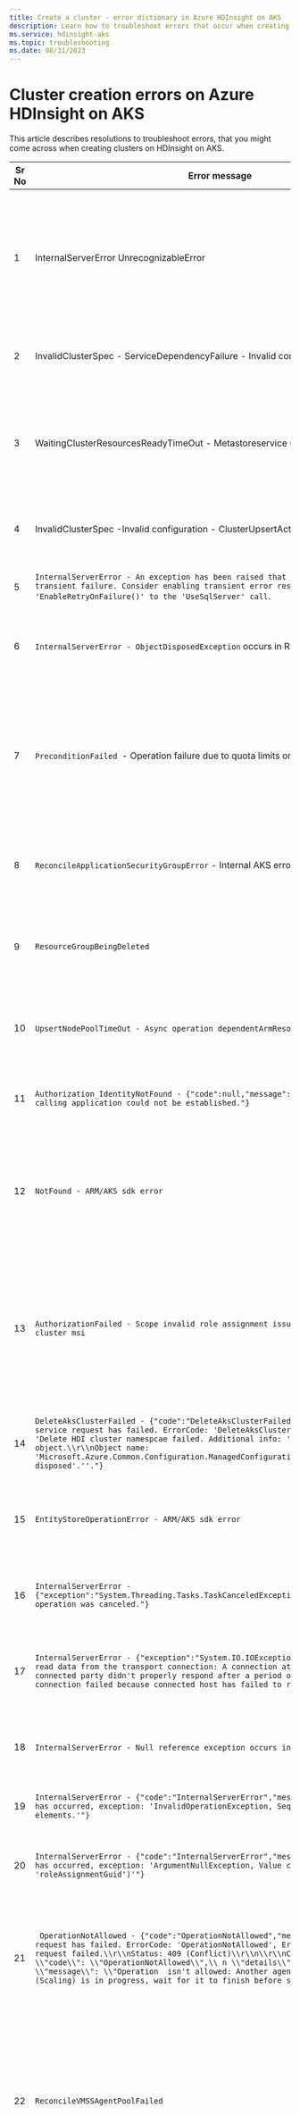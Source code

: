 ```yaml
---
title: Create a cluster - error dictionary in Azure HDInsight on AKS
description: Learn how to troubleshoot errors that occur when creating Azure HDInsight on AKS clusters
ms.service: hdinsight-aks
ms.topic: troubleshooting
ms.date: 08/31/2023
---
```


# Cluster creation errors on Azure HDInsight on AKS

This article describes resolutions to troubleshoot errors, that you might come across when creating clusters on HDInsight on AKS.


|Sr No|Error message|Cause|Resolution|
|----|-----|-----|-----|
|1|InternalServerError  UnrecognizableError|This could be due to incorrect template used. Currently, database connectors are allowed only through ARM template. Hence the validation of configuration isn't possible on template.| |
|2|InvalidClusterSpec - ServiceDependencyFailure - Invalid configuration|Max memory per node error.|Refer the Max memory configurations [Property value types](https://trino.io/docs/current/admin/properties-resource-management.html#query-max-memory-per-node).|
|3|WaitingClusterResourcesReadyTimeOut - Metastoreservice unready|This could be due to the container name may only contain lowercase letters, numbers, and hyphens.  Container name must begin with a letter or a number.|Each hyphen must be preceded by and follow by a nonhyphen character. The name must also be between 3 and 63 characters long.|
|4|InvalidClusterSpec -Invalid configuration - ClusterUpsertActivity|Error: Invalid configuration property `hive.metastore.uri: may not be null`.|[Refer to the Hive connector documentation](https://trino.io/docs/current/connector/hive.html#connector-hive--page-root).|
|5|`InternalServerError - An exception has been raised that is likely due to a transient failure. Consider enabling transient error resiliency by adding 'EnableRetryOnFailure()' to the 'UseSqlServer' call`.||Retry the operation or open a support ticket to Azure HDInsight team.|
|6|`InternalServerError - ObjectDisposedException` occurs in RP code.||Retry the operation or open a support ticket to Azure HDInsight team.|
|7|`PreconditionFailed `- Operation failure due to quota limits on user subscription.|There's quota validation before cluster creation. But when several clusters are created under the same subscription at the same time, it's possible that the first cluster occupies the quota and the other fails because of quota shortage.|Confirm there's enough quota and retry cluster/cluster pool creation.|
|8|`ReconcileApplicationSecurityGroupError` - Internal AKS error||Retry the operation or open a support ticket to Azure HDInsight team.|
|9|`ResourceGroupBeingDeleted`|During HDI on AKS resource creation or update, user is also deleting some resources in related resource groups.|Don't delete resources in HDI related resource groups when HDI on AKS resources are being created or updated.|
|10|`UpsertNodePoolTimeOut - Async operation dependentArmResourceTask has timed out`.|AKS issue – could be due to high traffic in a particular region at the time of the operation.|Retry the operation after some time. If possible, use another region.|
|11|`Authorization_IdentityNotFound - {"code":null,"message":"The identity of the calling application could not be established."}`|The 1-p service principle  isn't on boarded to the tenant.|Execute the command to provision the 1-p service principle on the new tenant to onboard.|
|12|`NotFound - ARM/AKS sdk error`|The user tries to update HDI on AKS cluster but the corresponding agent pool has been deleted.|The corresponding agent pool has been deleted. It's not recommended to operate AKS agent pool directly.|
|13|`AuthorizationFailed - Scope invalid role assignment issue with managed RG and cluster msi`|Lack of permission to perform the operation.|Check if the service principle app ID mentioned in the error message owned by you. If yes,  grant the permission according to the error message. If no, open a support ticket to Azure HDInsight team.|
|14|`DeleteAksClusterFailed - {"code":"DeleteAksClusterFailed","message":"An Azure service request has failed. ErrorCode: 'DeleteAksClusterFailed', ErrorMessage: 'Delete HDI cluster namespcae failed. Additional info: 'Can't access a disposed object.\\r\\nObject name: 'Microsoft.Azure.Common.Configuration.ManagedConfiguration was already disposed'.''."}`|RP switched to a new role instance unexpectedly.|retry the operation or open a support ticket to Azure HDInsight team.|
|15|`EntityStoreOperationError - ARM/AKS sdk error`|A database operation failed on AKS side during cluster update.|Retry the operation after some time. If the issue persists,  open a support ticket to Azure HDInsight team.|
|16|`InternalServerError - {"exception":"System.Threading.Tasks.TaskCanceledException","message":"The operation was canceled."}`|This error caused due to various issues.|retry the operation or open a support ticket to Azure HDInsight team.|
|17|`InternalServerError - {"exception":"System.IO.IOException","message":"Unable to read data from the transport connection: A connection attempt failed because the connected party didn't properly respond after a period of time, or established connection failed because connected host has failed to respond."}`|This error caused due to various issues.|retry the operation after some time. If the issue persists, open a support ticket to Azure HDInsight team.|
|18|`InternalServerError - Null reference exception occurs in RP code`.|This error caused due to various issues.|Retry the operation or open a support ticket to Azure HDInsight team.|
|19|`InternalServerError - {"code":"InternalServerError","message":"An internal error has occurred, exception: 'InvalidOperationException, Sequence contains no elements.'"}`|This error caused due to various issues.|retry the operation or open a support ticket to Azure HDInsight team.|
|20|`InternalServerError - {"code":"InternalServerError","message":"An internal error has occurred, exception: 'ArgumentNullException, Value can't be null. (Parameter 'roleAssignmentGuid')'"}`|This error caused due to various issues.|retry the operation or open a support ticket to Azure HDInsight team.|
|21|` OperationNotAllowed - {"code":"OperationNotAllowed","message":"An Azure service request has failed. ErrorCode: 'OperationNotAllowed', ErrorMessage: 'Service request failed.\\r\\nStatus: 409 (Conflict)\\r\\n\\r\\nContent:\\r\\n{\\ n \\"code\\": \\"OperationNotAllowed\\",\\ n \\"details\\": null,\\ n \\"message\\": \\"Operation  isn't allowed: Another agent pool operation (Scaling) is in progress, wait for it to finish before starting a new operation.`|Another agent pool operation (Scaling) is in progress. This error caused due to RP Service Fabric reboot.|Wait for the previous operation to finish before starting a new operation. If the issue persists after retry, open a support ticket to Azure HDInsight team.|
|22|`ReconcileVMSSAgentPoolFailed`|There's quota validation before cluster creation. But when several clusters are created under the same subscription at the same time, it's possible that the first cluster occupies the quota and the others fail because of quota shortage.|Confirm there's enough quota and retry cluster/cluster pool creation.|
|23|`ReconcileVMSSAgentPoolFailed` - Unable to establish outbound connection from agents|`AKS/VMSS` side issue: VM has reported a failure.|retry the operation after some time. If the issue persists, open a support ticket to Azure HDInsight team.|
|24|`InternalServerError - {"code":"InternalServerError","message":"An internal error has occurred, exception: 'SqlException'"}`|This error caused due to a transient SQL connection issue.|retry the operation after some time. If the issue persists, open a support ticket to Azure HDInsight team.|
|25|`NotLatestOperation - ARM/AKS SDK error`|The operation can't proceed. Either the operation has been preempted by another one, or the information needed by the operation failed to be saved (or hasn't been saved yet).|retry the operation after some time. If the issue persists, open a support ticket to Azure HDInsight team.|
|26|`ReconcileVMSSAgentPoolFailed - Agent pool drain failed`|There was an issue with the scaling down operation.|Open a support ticket to Azure HDInsight team.|
|27|`ResourceNotFound - ARM/AKS SDK error`|This error issue occurs when a required resource removed/deleted by the user.|Make sure the resource that is mentioned in the error message exists, then retry the operation. If the issue persists, open a support ticket to Azure HDInsight team.|
|28|`InvalidClusterSpec - The cluster instance deployment failed with reason 'System.DependencyFailure' and message 'Metastoreservice instance _'xyz'_ has invalid request due to - [Hive metastore storage location access check timed out.]`.|The HMS initialization might time out due to SQL server or storage related issues.|Open a support ticket to Azure HDInsight team.|
|29|`InvalidClusterSpec - The cluster instance deployment failed with reason 'System.DependencyFailure' and message 'Metastoreservice instance '_xyz_' has invalid request due to - [Keyvault secrets weren't configured properly. Failed to fetch secrets from keyvault.]`.|This error can occur due to `keyvault` being inaccessible or the secret key being not available. In some rare cases, this error might be due to slower initialization of pod identity infra on the cluster nodes.|If you have Log Analytics enabled,  check the logs of `secretprovider-validate job` to identify the reason.retry the operation after some time, if the issue persists,  open a support ticket to Azure HDInsight team.|
|30|`FlinkCluster unready - {"FlinkCluster": "Status can't be determined"}`|This error can occur due to various reasons such as image pull issue, or controller pods not ready, or an issue with MSI.|retry the operation after some time, if the issue persists,  open a support ticket to Azure HDInsight team.|
|31|`FlinkCluster unready - {"FlinkCluster": "StatefulSet instance 'flink-taskmanager'  isn't ready due to - [Ready replicas don't match desired replica count]."}`|This error can occur due to various reasons such as image pull issue, or controller pods not ready, or an issue with MSI.|retry the operation after some time, if the issue persists,  open a support ticket to Azure HDInsight team.|
|32|`InvalidClusterSpec (class com.microsoft.azure.hdinsight.services.spark.exception.ClusterConfigException:[SparkClusterValidator#ConfigurationValidator#][ISSUE:(1)-Component config valid:[[{serviceName='yarn-service,componentName=hadoop-config-client}, {serviceName='yarn-service,componentName=hadoop-config}]],current:[[{serviceName='yarn-service,componentName=yarn-config}'.|This error can occur if the service config consists of components that are not allowed.|Validate the service config components and retry. If the issue persists,  open a support ticket to Azure HDInsight team.|
|33|`InvalidClusterSpec -1,"conditions":[{"type":"RequestIsValid","status":"UNKNOWN","reason":"UNKNOWN","message":"Unable to determine status of one or more dependencies.`|This error can occur due to HMS,SPARK,YARN services not being up, this error could be related to storage`.|Open a support ticket to Azure HDInsight team.|
|34|`WaitingClusterResourcesReadyTimeOut - Failed to reconcile from generation 1 to 1.`||Open a support ticket to Azure HDInsight team.|
|35|`WaitingClusterResourcesReadyTimeOut - {"YarnService":"StatefulSet instance 'resourcemanager'  isn't ready due to - `` see service status for specific details and how to fix it. Failing services are: YarnService, SparkService"}`|This error can occur due to HMS,SPARK,YARN services not being up, this error could be related to storage.|Open a support ticket to Azure HDInsight team.|
|36|`InvalidClusterSpec - [spec.configs[0].files[3].fileName: Invalid value: "yarn-env.sh": spec.configs[0].files[3].fileName in body should match '(^yarn-site\\.xml$)|(^capacity-scheduler\\.xml$)|(^core-site\\.xml$)|(^mapred-site\\.xml$)', spec.configs[0].files[3].values: Required value, spec.configs[1].files[2].fileName: Invalid value: "yarn-env.sh": spec.configs[1].files[2].fileName in body should match '(^yarn-site\\.xml$)|(^capacity-scheduler\\.xml$)|(^core-site\\.xml$)|(^mapred-site\\.xml$)', spec.configs[1].files[2].values: Required value]`.|This error can occur when unsupported files are passed in services configuration.|Validate the service config components and retry. If the issue persists, open a support ticket to Azure HDInsight team.|
|37|`InvalidClusterSpec - ".AccessDeniedException: Operation failed: "Server failed to authenticate the request. InvalidAuthenticationInfo, "Server failed to authenticate the request.."`|Invalid authentication parameters – the storage location is inaccessible.|Correct authentication parameters and retry. If the issue persists,  open a support ticket to Azure HDInsight team.|
|38|`InvalidClusterSpec - “_xyz_.dfs.core.windows.net  isn't accessible. Reason: HTTP Error -1; url=. AzureADAuthenticator.getTokenCall threw java.net.SocketTimeoutException :. AzureADAuthenticator.getTokenCall threw java.net.SocketTimeoutException : Read timed out.]`.|This error can occur when the pod identity resources take too long to start on the node when HMS pod is scheduled.|retry the operation, if the issue persists,  open a support ticket to Azure HDInsight team.|

## Next steps
* [Troubleshoot cluster configuration](./trino/trino-configuration-troubleshoot.md).

